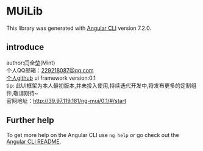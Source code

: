 # MUiLib

This library was generated with [Angular CLI](https://github.com/angular/angular-cli) version 7.2.0.

## introduce

author:闫全堃(Mint)  
个人QQ邮箱：229218087@qq.com  
[个人github](https://github.com/yanquankun) 
ui framework version:0.1  
tip: 此UI框架为本人最初版本,并未投入使用,持续迭代开发中,将发布更多的定制组件,敬请期待~  
官网地址：http://39.97.119.181/ng-mui/0.1/#/start  

## Further help

To get more help on the Angular CLI use `ng help` or go check out the [Angular CLI README](https://github.com/angular/angular-cli/blob/master/README.md).
